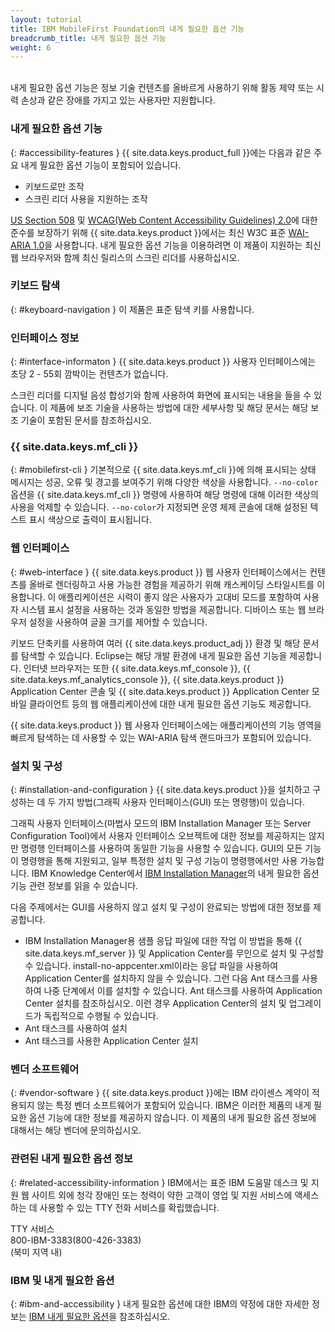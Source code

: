 ```yaml
---
layout: tutorial
title: IBM MobileFirst Foundation의 내게 필요한 옵션 기능
breadcrumb_title: 내게 필요한 옵션 기능
weight: 6
---
```

<!-- NLS_CHARSET=UTF-8 -->
<br/>
내게 필요한 옵션 기능은 정보 기술 컨텐츠를 올바르게 사용하기 위해 활동 제약 또는 시력 손상과 같은 장애를 가지고 있는 사용자만 지원합니다.

### 내게 필요한 옵션 기능
{: #accessibility-features }
{{ site.data.keys.product_full }}에는 다음과 같은 주요 내게 필요한 옵션 기능이 포함되어 있습니다.

* 키보드로만 조작
* 스크린 리더 사용을 지원하는 조작

[US Section 508](http://www.access-board.gov/guidelines-and-standards/communications-and-it/about-the-section-508-standards/section-508-standards) 및 [WCAG(Web Content Accessibility Guidelines) 2.0](http://www.w3.org/TR/WCAG20/)에 대한 준수를 보장하기 위해 {{ site.data.keys.product }}에서는 최신 W3C 표준 [WAI-ARIA 1.0](http://www.w3.org/TR/wai-aria/)을 사용합니다. 내게 필요한 옵션 기능을 이용하려면 이 제품이 지원하는 최신 웹 브라우저와 함께 최신 릴리스의 스크린 리더를 사용하십시오.

### 키보드 탐색
{: #keyboard-navigation }
이 제품은 표준 탐색 키를 사용합니다.

### 인터페이스 정보
{: #interface-informaton }
{{ site.data.keys.product }} 사용자 인터페이스에는 초당 2 - 55회 깜박이는 컨텐츠가 없습니다.

스크린 리더를 디지털 음성 합성기와 함께 사용하여 화면에 표시되는 내용을 들을 수 있습니다. 이 제품에 보조 기술을 사용하는 방법에 대한 세부사항 및 해당 문서는 해당 보조 기술이 포함된 문서를 참조하십시오.

### {{ site.data.keys.mf_cli }}
{: #mobilefirst-cli }
기본적으로 {{ site.data.keys.mf_cli }}에 의해 표시되는 상태 메시지는 성공, 오류 및 경고를 보여주기 위해 다양한 색상을 사용합니다. `--no-color` 옵션을 {{ site.data.keys.mf_cli }} 명령에 사용하여 해당 명령에 대해 이러한 색상의 사용을 억제할 수 있습니다. `--no-color`가 지정되면 운영 체제 콘솔에 대해 설정된 텍스트 표시 색상으로 출력이 표시됩니다.

### 웹 인터페이스 
{: #web-interface }
{{ site.data.keys.product }} 웹 사용자 인터페이스에서는 컨텐츠를 올바로 렌더링하고 사용 가능한 경험을 제공하기 위해 캐스케이딩 스타일시트를 이용합니다. 이 애플리케이션은 시력이 좋지 않은 사용자가 고대비 모드를 포함하여 사용자 시스템 표시 설정을 사용하는 것과 동일한 방법을 제공합니다. 디바이스 또는 웹 브라우저 설정을 사용하여 글꼴 크기를 제어할 수 있습니다.

키보드 단축키를 사용하여 여러 {{ site.data.keys.product_adj }} 환경 및 해당 문서를 탐색할 수 있습니다. Eclipse는 해당 개발 환경에 내게 필요한 옵션 기능을 제공합니다. 인터넷 브라우저는 또한 {{ site.data.keys.mf_console }}, {{ site.data.keys.mf_analytics_console }}, {{ site.data.keys.product }} Application Center 콘솔 및 {{ site.data.keys.product }} Application Center 모바일 클라이언트 등의 웹 애플리케이션에 대한 내게 필요한 옵션 기능도 제공합니다.

{{ site.data.keys.product }} 웹 사용자 인터페이스에는 애플리케이션의 기능 영역을 빠르게 탐색하는 데 사용할 수 있는 WAI-ARIA 탐색 랜드마크가 포함되어 있습니다.

### 설치 및 구성
{: #installation-and-configuration }
{{ site.data.keys.product }}을 설치하고 구성하는 데 두 가지 방법(그래픽 사용자 인터페이스(GUI) 또는 명령행)이 있습니다.

그래픽 사용자 인터페이스(마법사 모드의 IBM Installation Manager 또는 Server Configuration Tool)에서 사용자 인터페이스 오브젝트에 대한 정보를 제공하지는 않지만 명령행 인터페이스를 사용하여 동일한 기능을 사용할 수 있습니다. GUI의 모든 기능이 명령행을 통해 지원되고, 일부 특정한 설치 및 구성 기능이 명령행에서만 사용 가능합니다. IBM Knowledge Center에서 [IBM Installation Manager](http://www.ibm.com/support/knowledgecenter/SSDV2W/im_family_welcome.html?lang=en&view=kc)의 내게 필요한 옵션 기능 관련 정보를 읽을 수 있습니다.

다음 주제에서는 GUI를 사용하지 않고 설치 및 구성이 완료되는 방법에 대한 정보를 제공합니다.

* IBM Installation Manager용 샘플 응답 파일에 대한 작업
이 방법을 통해 {{ site.data.keys.mf_server }} 및 Application Center를 무인으로 설치 및 구성할 수 있습니다. install-no-appcenter.xml이라는 응답 파일을 사용하여 Application Center를 설치하지 않을 수 있습니다. 그런 다음 Ant 태스크를 사용하여 나중 단계에서 이를 설치할 수 있습니다. Ant 태스크를 사용하여 Application Center 설치를 참조하십시오. 이런 경우 Application Center의 설치 및 업그레이드가 독립적으로 수행될 수 있습니다.
* Ant 태스크를 사용하여 설치
* Ant 태스크를 사용한 Application Center 설치

### 벤더 소프트웨어
{: #vendor-software }
{{ site.data.keys.product }}에는 IBM 라이센스 계약이 적용되지 않는 특정 벤더 소프트웨어가 포함되어 있습니다. IBM은 이러한 제품의 내게 필요한 옵션 기능에 대한 정보를 제공하지 않습니다. 이 제품의 내게 필요한 옵션 정보에 대해서는 해당 벤더에 문의하십시오.

### 관련된 내게 필요한 옵션 정보
{: #related-accessibility-information }
IBM에서는 표준 IBM 도움말 데스크 및 지원 웹 사이트 외에 청각 장애인 또는 청력이 약한 고객이 영업 및 지원 서비스에 액세스하는 데 사용할 수 있는 TTY 전화 서비스를 확립했습니다.

TTY 서비스  
800-IBM-3383(800-426-3383)  
(북미 지역 내)

### IBM 및 내게 필요한 옵션
{: #ibm-and-accessibility }
내게 필요한 옵션에 대한 IBM의 약정에 대한 자세한 정보는 [IBM 내게 필요한 옵션](http://www.ibm.com/able)을 참조하십시오.


